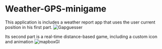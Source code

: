 # Weather-GPS-minigame

This application is includes a weather report app that uses the user current position in his first part.
![Gapguesser](https://user-images.githubusercontent.com/43761354/199066837-84a99293-6edd-49b8-abf5-d7d2a2783edf.PNG)

Its second part is a real-time distance-based game, including a custom icon and animation
![mapboxGl](https://user-images.githubusercontent.com/43761354/199067002-b5dbfe20-d303-439d-9d5a-60afd7c9382c.PNG)
